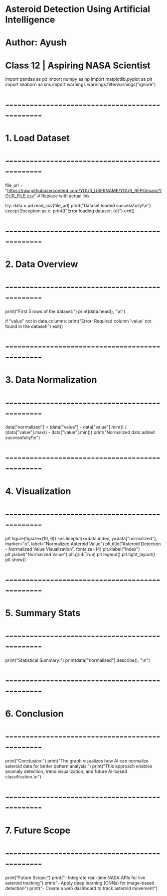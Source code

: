 # Asteroid Detection Using Artificial Intelligence
# Author: Ayush
# Class 12 | Aspiring NASA Scientist

import pandas as pd
import numpy as np
import matplotlib.pyplot as plt
import seaborn as sns
import warnings
warnings.filterwarnings("ignore")

# -----------------------------------------------
# 1. Load Dataset
# -----------------------------------------------
file_url = "https://raw.githubusercontent.com/YOUR_USERNAME/YOUR_REPO/main/YOUR_FILE.csv"  # Replace with actual link

try:
    data = pd.read_csv(file_url)
    print("Dataset loaded successfully!\n")
except Exception as e:
    print(f"Error loading dataset: {e}")
    exit()

# -----------------------------------------------
# 2. Data Overview
# -----------------------------------------------
print("First 5 rows of the dataset:")
print(data.head(), "\n")

if "value" not in data.columns:
    print("Error: Required column 'value' not found in the dataset!")
    exit()

# -----------------------------------------------
# 3. Data Normalization
# -----------------------------------------------
data["normalized"] = (data["value"] - data["value"].min()) / (data["value"].max() - data["value"].min())
print("Normalized data added successfully!\n")

# -----------------------------------------------
# 4. Visualization
# -----------------------------------------------
plt.figure(figsize=(10, 6))
sns.lineplot(x=data.index, y=data["normalized"], marker="o", label="Normalized Asteroid Value")
plt.title("Asteroid Detection - Normalized Value Visualization", fontsize=14)
plt.xlabel("Index")
plt.ylabel("Normalized Value")
plt.grid(True)
plt.legend()
plt.tight_layout()
plt.show()

# -----------------------------------------------
# 5. Summary Stats
# -----------------------------------------------
print("Statistical Summary:")
print(data["normalized"].describe(), "\n")

# -----------------------------------------------
# 6. Conclusion
# -----------------------------------------------
print("Conclusion:")
print("The graph visualizes how AI can normalize asteroid data for better pattern analysis.")
print("This approach enables anomaly detection, trend visualization, and future AI-based classification.\n")

# -----------------------------------------------
# 7. Future Scope
# -----------------------------------------------
print("Future Scope:")
print("- Integrate real-time NASA APIs for live asteroid tracking")
print("- Apply deep learning (CNNs) for image-based detection")
print("- Create a web dashboard to track asteroid movement")
